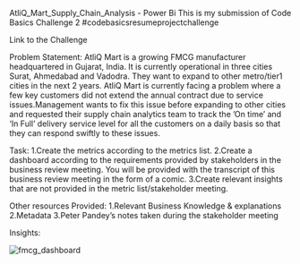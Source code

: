 AtliQ_Mart_Supply_Chain_Analysis - Power Bi
This is my submission of Code Basics Challenge 2 #codebasicsresumeprojectchallenge

Link to the Challenge

Problem Statement:
AtliQ Mart is a growing FMCG manufacturer headquartered in Gujarat, India. It is currently operational in three cities Surat, Ahmedabad and Vadodra. They want to expand to other metro/tier1 cities in the next 2 years.
AtliQ Mart is currently facing a problem where a few key customers did not extend the annual contract due to service issues.Management wants to fix this issue before expanding to other cities and requested their supply chain analytics team to track the ’On time’ and ‘In Full’ delivery service level for all the customers on a daily basis so that they can respond swiftly to these issues.

Task:
1.Create the metrics according to the metrics list.
2.Create a dashboard according to the requirements provided by stakeholders in the business review meeting. You will be provided with the transcript of this business review meeting in the form of a comic.
3.Create relevant insights that are not provided in the metric list/stakeholder meeting.

Other resources Provided:
1.Relevant Business Knowledge & explanations
2.Metadata
3.Peter Pandey’s notes taken during the stakeholder meeting

Insights:


![fmcg_dashboard](https://user-images.githubusercontent.com/81954584/199245764-a1c4d908-f101-499f-9ea3-246d17a721b1.png)
